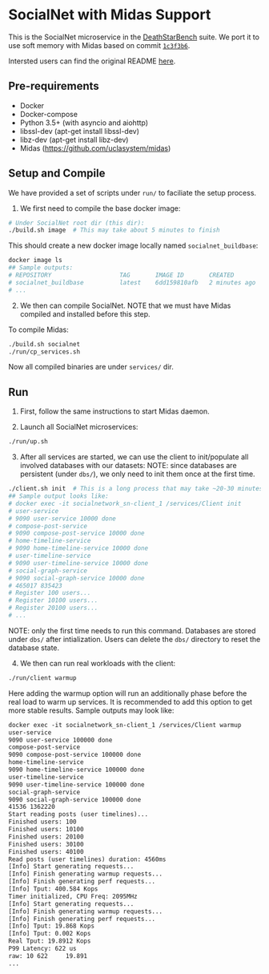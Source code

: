 # SocialNet with Midas Support

This is the SocialNet microservice in the [DeathStarBench](https://github.com/delimitrou/DeathStarBench) suite. We port it to use soft memory with Midas based on commit [`1c3f3b6`](https://github.com/delimitrou/DeathStarBench/commit/1c3f3b63643110e40ee6160e945aeb39fee5eb7b).

Intersted users can find the original README [here](orig_README.md).

## Pre-requirements

* Docker
* Docker-compose
* Python 3.5+ (with asyncio and aiohttp)
* libssl-dev (apt-get install libssl-dev)
* libz-dev (apt-get install libz-dev)
* Midas (https://github.com/uclasystem/midas)

## Setup and Compile

We have provided a set of scripts under `run/` to faciliate the setup process.

1. We first need to compile the base docker image:

```bash
# Under SocialNet root dir (this dir):
./build.sh image  # This may take about 5 minutes to finish
```

This should create a new docker image locally named `socialnet_buildbase`:

```bash
docker image ls
## Sample outputs:
# REPOSITORY                   TAG       IMAGE ID       CREATED         SIZE
# socialnet_buildbase          latest    6dd159810afb   2 minutes ago   1.3GB
# ...
```

2. We then can compile SocialNet. NOTE that we must have Midas compiled and installed before this step.

To compile Midas:

```bash
./build.sh socialnet
./run/cp_services.sh
```

Now all compiled binaries are under `services/` dir.

## Run
1. First, follow the same instructions to start Midas daemon.

2. Launch all SocialNet microservices:

```bash
./run/up.sh
```

3. After all services are started, we can use the client to init/populate all involved databases with our datasets:
NOTE: since databases are persistent (under `dbs/`), we only need to init them once at the first time.

```bash
./client.sh init  # This is a long process that may take ~20-30 minutes to finish.
## Sample output looks like:
# docker exec -it socialnetwork_sn-client_1 /services/Client init
# user-service
# 9090 user-service 10000 done
# compose-post-service
# 9090 compose-post-service 10000 done
# home-timeline-service
# 9090 home-timeline-service 10000 done
# user-timeline-service
# 9090 user-timeline-service 10000 done
# social-graph-service
# 9090 social-graph-service 10000 done
# 465017 835423
# Register 100 users...
# Register 10100 users...
# Register 20100 users...
# ...
```

NOTE: only the first time needs to run this command. Databases are stored under `dbs/` after intialization. Users can delete the `dbs/` directory to reset the database state.

4. We then can run real workloads with the client:

```bash
./run/client warmup
```

Here adding the warmup option will run an additionally phase before the real load to warm up services. It is recommended to add this option to get more stable results.
Sample outputs may look like:

```txt
docker exec -it socialnetwork_sn-client_1 /services/Client warmup
user-service
9090 user-service 100000 done
compose-post-service
9090 compose-post-service 100000 done
home-timeline-service
9090 home-timeline-service 100000 done
user-timeline-service
9090 user-timeline-service 100000 done
social-graph-service
9090 social-graph-service 100000 done
41536 1362220
Start reading posts (user timelines)...
Finished users: 100
Finished users: 10100
Finished users: 20100
Finished users: 30100
Finished users: 40100
Read posts (user timelines) duration: 4560ms
[Info] Start generating requests...
[Info] Finish generating warmup requests...
[Info] Finish generating perf requests...
[Info] Tput: 400.584 Kops
Timer initialized, CPU Freq: 2095MHz
[Info] Start generating requests...
[Info] Finish generating warmup requests...
[Info] Finish generating perf requests...
[Info] Tput: 19.868 Kops
[Info] Tput: 0.002 Kops
Real Tput: 19.8912 Kops
P99 Latency: 622 us
raw: 10 622     19.891
...
```
